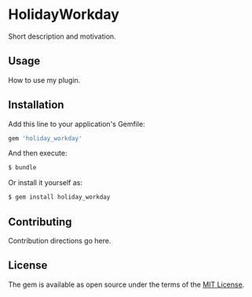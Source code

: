 # HolidayWorkday
Short description and motivation.

## Usage
How to use my plugin.

## Installation
Add this line to your application's Gemfile:

```ruby
gem 'holiday_workday'
```

And then execute:
```bash
$ bundle
```

Or install it yourself as:
```bash
$ gem install holiday_workday
```

## Contributing
Contribution directions go here.

## License
The gem is available as open source under the terms of the [MIT License](https://opensource.org/licenses/MIT).
